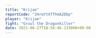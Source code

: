 ```yaml
---
title: "Krijae"
reportCode: "34rwYtXfThmA2Dbp"
player: "Krijae"
fight: "Gruul the Dragonkiller"
date: 2021-06-27T18:56:46.133000+00:00
---
```


